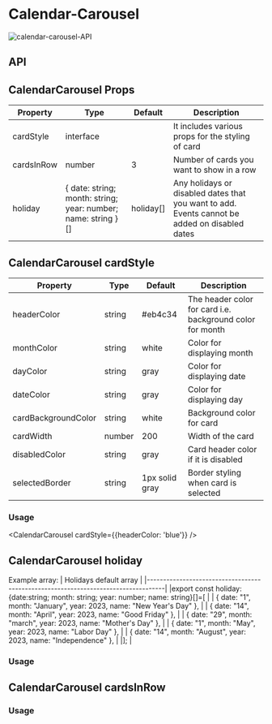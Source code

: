 # Calendar-Carousel

![calendar-carousel-API](https://dev-portal.carbonteq.com/assets/images/calendar-1cfb9243f6a61a44033ca1b28524889d.gif)

## API
<CalendarCarousel />

## CalendarCarousel Props

| Property    | Type                                                               | Default      | Description                                                       | 
|-------------|--------------------------------------------------------------------|--------------|-------------------------------------------------------------------|
| cardStyle   | interface                                                          |              | It includes various props for the styling of card                 |
| cardsInRow  | number                                                             | 3            | Number of cards you want to show in a row                         |
| holiday     | { date: string; month: string; year: number; name: string }[]      | holiday[]    | Any holidays or disabled dates that you want to add. Events cannot be added on disabled dates|                                                                                                       


## CalendarCarousel cardStyle

| Property              | Type     | Default        | Description                                                |
|-----------------------|----------|----------------|------------------------------------------------------------|
| headerColor           | string   | #eb4c34        | The header color for card i.e. background color for month  |
| monthColor            | string   | white          | Color for displaying month                                 | 
| dayColor              | string   | gray           | Color for displaying date                                  |       
| dateColor             | string   | gray           | Color for displaying day                                   |
| cardBackgroundColor   | string   | white          | Background color for card                                  |
| cardWidth             | number   | 200            | Width of the card                                          |
| disabledColor         | string   | gray           | Card header color if it is disabled                        |
| selectedBorder        | string   | 1px solid gray | Border styling when card is selected                       |

### Usage
<CalendarCarousel cardStyle={{headerColor: 'blue'}} />

## CalendarCarousel holiday

Example array:
| Holidays default array                                                            |
|-----------------------------------------------------------------------------------|
|export const holiday: {date:string; month: string; year: number; name: string}[]=[ |
|   { date: "1", month: "January", year: 2023, name: "New Year's Day" },            |
|   { date: "14", month: "April", year: 2023, name: "Good Friday" },                |
|   { date: "29", month: "march", year: 2023, name: "Mother's Day" },               |
|   { date: "1", month: "May", year: 2023, name: "Labor Day" },                     |
|   { date: "14", month: "August", year: 2023, name: "Independence" },              |
|];                                                                                 |

### Usage 
<CalendarCarousel holiday={holidays} />

## CalendarCarousel cardsInRow

### Usage
<CalendarCarouse cardsInRow={4} />



